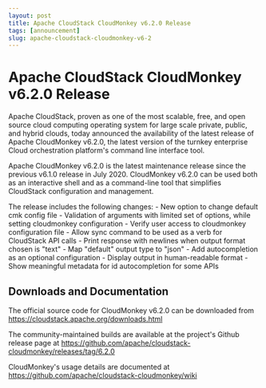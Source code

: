 ```yaml
---
layout: post
title: Apache CloudStack CloudMonkey v6.2.0 Release
tags: [announcement]
slug: apache-cloudstack-cloudmonkey-v6-2
---
```

# Apache CloudStack CloudMonkey v6.2.0 Release

Apache CloudStack, proven as one of the most scalable, free, and open source cloud computing operating system for large scale private, public, and hybrid clouds, today announced the availability of the latest release of Apache CloudMonkey v6.2.0, the latest version of the turnkey enterprise Cloud orchestration platform's command line interface tool.

<!-- truncate -->

Apache CloudMonkey v6.2.0 is the latest maintenance release since the previous v6.1.0 release in July 2020. CloudMonkey v6.2.0 can be used both as an interactive shell and as a command-line tool that simplifies CloudStack configuration and management.

The release includes the following changes:
    - New option to change default cmk config file
    - Validation of arguments with limited set of options, while
setting cloudmonkey configuration
    - Verify user access to cloudmonkey configuration file
    - Allow sync command to be used as a verb for CloudStack API calls
    - Print response with newlines when output format chosen is "text"
    - Map "default" output type to "json"
    - Add autocompletion as an optional configuration
    - Display output in human-readable format
    - Show meaningful metadata for id autocompletion for some APIs

## Downloads and Documentation

The official source code for CloudMonkey v6.2.0 can be downloaded from
https://cloudstack.apache.org/downloads.html

The community-maintained builds are available at the project's Github release page at
https://github.com/apache/cloudstack-cloudmonkey/releases/tag/6.2.0

CloudMonkey's usage details are documented at
https://github.com/apache/cloudstack-cloudmonkey/wiki
